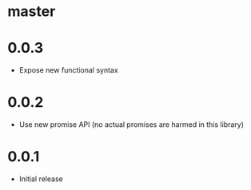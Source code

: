 # master

# 0.0.3

* Expose new functional syntax

# 0.0.2

* Use new promise API (no actual promises are harmed in this library)

# 0.0.1

* Initial release
